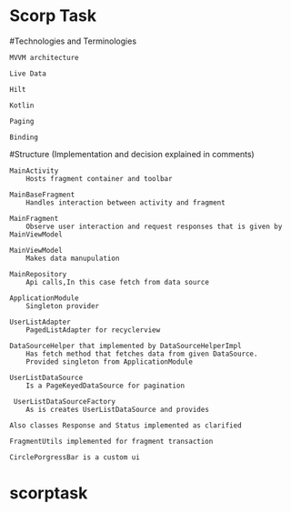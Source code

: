 # Scorp Task

#Technologies and Terminologies

    MVVM architecture

    Live Data
    
    Hilt
    
    Kotlin

    Paging
    
    Binding


#Structure (Implementation and decision explained in comments)

    MainActivity
        Hosts fragment container and toolbar
    
    MainBaseFragment
        Handles interaction between activity and fragment
        
    MainFragment
        Observe user interaction and request responses that is given by MainViewModel
        
    MainViewModel
        Makes data manupulation
    
    MainRepository
        Api calls,In this case fetch from data source
        
    ApplicationModule
        Singleton provider

    UserListAdapter
        PagedListAdapter for recyclerview

    DataSourceHelper that implemented by DataSourceHelperImpl
        Has fetch method that fetches data from given DataSource.
        Provided singleton from ApplicationModule

    UserListDataSource
        Is a PageKeyedDataSource for pagination

     UserListDataSourceFactory
        As is creates UserListDataSource and provides
    
    Also classes Response and Status implemented as clarified
    
    FragmentUtils implemented for fragment transaction

    CirclePorgressBar is a custom ui
# scorptask
